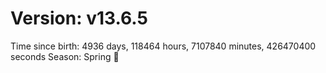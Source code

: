 # Version: v13.6.5
Time since birth: 4936 days, 118464 hours, 7107840 minutes, 426470400 seconds
Season: Spring 🌸

